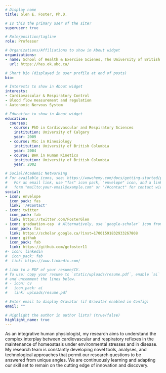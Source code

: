 ```yaml
---
# Display name
title: Glen E. Foster, Ph.D.

# Is this the primary user of the site?
superuser: true

# Role/position/tagline
role: Professor

# Organizations/Affiliations to show in About widget
organizations:
- name: School of Health & Exercise Scienes, The University of British Columbia
  url: https://hes.ok.ubc.ca/

# Short bio (displayed in user profile at end of posts)
bio: 

# Interests to show in About widget
interests:
- Cardiovascular & Respiratory Control
- Blood flow measurement and regulation
- Autonomic Nervous System

# Education to show in About widget
education:
  courses:
  - course: PhD in Cardiovascular and Respiratory Sciences
    institution: University of Calgary
    year: 2009
  - course: MSc in Kinesiology
    institution: University of British Columbia
    year: 2004
  - course: BHK in Human Kinetics
    institution: University of British Columbia
    year: 2002

# Social/Academic Networking
# For available icons, see: https://wowchemy.com/docs/getting-started/page-builder/#icons
#   For an email link, use "fas" icon pack, "envelope" icon, and a link in the
#   form "mailto:your-email@example.com" or "/#contact" for contact widget.
social:
- icon: envelope
  icon_pack: fas
  link: '/#contact'
- icon: twitter
  icon_pack: fab
  link: https://twitter.com/FosterGlen
- icon: graduation-cap  # Alternatively, use `google-scholar` icon from `ai` icon pack
  icon_pack: fas
  link: https://scholar.google.ca/?inst=17001591832933267808
- icon: github
  icon_pack: fab
  link: https://github.com/gefoster11
#- icon: linkedin
#  icon_pack: fab
#  link: https://www.linkedin.com/

# Link to a PDF of your resume/CV.
# To use: copy your resume to `static/uploads/resume.pdf`, enable `ai` icons in `params.toml`, 
# and uncomment the lines below.
# - icon: cv
#   icon_pack: ai
#   link: uploads/resume.pdf

# Enter email to display Gravatar (if Gravatar enabled in Config)
email: ""

# Highlight the author in author lists? (true/false)
highlight_name: true
---
```


As an integrative human physiologist, my research aims to understand the complex interplay between cardiovascular and respiratory reflexes in the maintenance of homeostasis under environmental stresses and in disease. My research team is constantly developing novel tools, analyses, and technological approaches that permit our research questions to be answered from unique angles. We are continuously learning and adapting our skill set to remain on the cutting edge of innovation and discovery.
